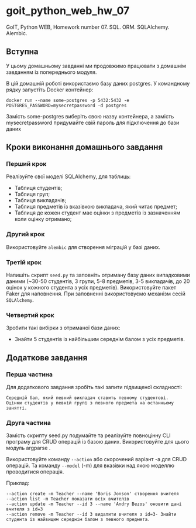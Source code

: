 # goit_python_web_hw_07

GoIT, Python WEB, Homework number 07. SQL. ORM. SQLAlchemy. Alembic.

## Вступна

У цьому домашньому завданні ми продовжимо працювати з домашнім завданням із попереднього модуля.

В цій домашній роботі використаємо базу даних postgres. У командному рядку запустіть Docker контейнер:

`docker run --name some-postgres -p 5432:5432 -e POSTGRES_PASSWORD=mysecretpassword -d postgres`

Замість some-postgres виберіть свою назву контейнера, а замість mysecretpassword придумайте свій пароль для підключення до бази даних

## Кроки виконання домашнього завдання

### Перший крок

Реалізуйте свої моделі SQLAlchemy, для таблиць:

 - Таблиця студентів;
 - Таблиця груп;
 - Таблиця викладачів;
 - Таблиця предметів із вказівкою викладача, який читає предмет;
 - Таблиця де кожен студент має оцінки з предметів із зазначенням коли оцінку отримано;

### Другий крок

Використовуйте `alembic` для створення міграцій у базі даних.

### Третій крок

Напишіть скрипт `seed.py` та заповніть отриману базу даних випадковими даними (~30-50 студентів, 3 групи, 5-8 предметів, 3-5 викладачів, до 20 оцінок у кожного студента з усіх предметів). Використовуйте пакет Faker для наповнення. При заповненні використовуємо механізм сесій `SQLAlchemy`.

### Четвертий крок

Зробити такі вибірки з отриманої бази даних:

- Знайти 5 студентів із найбільшим середнім балом з усіх предметів.


## Додаткове завдання
### Перша частина

Для додаткового завдання зробіть такі запити підвищеної складності:

    Середній бал, який певний викладач ставить певному студентові.
    Оцінки студентів у певній групі з певного предмета на останньому занятті.

### Друга частина

Замість скрипту seed.py подумайте та реалізуйте повноцінну CLI програму для CRUD операцій із базою даних. Використовуйте для цього модуль argparse .

Використовуйте команду `--action` або скорочений варіант -a для CRUD операцій. Та команду `--model` (-m) для вказівки над якою моделлю проводитися операція.

Приклад:

    --action create -m Teacher --name 'Boris Jonson' створення вчителя
    --action list -m Teacher показати всіх вчителів
    --action update -m Teacher --id 3 --name 'Andry Bezos' оновити дані вчителя з id=3
    --action remove -m Teacher --id 3 видалити вчителя з id=3- Знайти студента із найвищим середнім балом з певного предмета.
 